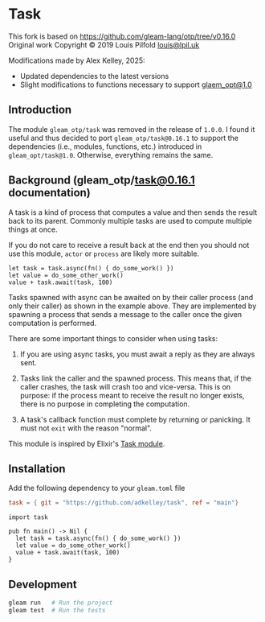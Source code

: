# Task

This fork is based on https://github.com/gleam-lang/otp/tree/v0.16.0
Original work Copyright © 2019 Louis Pilfold <louis@lpil.uk>

Modifications made by Alex Kelley, 2025:
- Updated dependencies to the latest versions
- Slight modifications to functions necessary to support glaem_opt@1.0

## Introduction
The module `gleam_otp/task` was removed in the release of `1.0.0`. I found it useful
and thus decided to port `gleam_otp/task@0.16.1` to support the dependencies (i.e., modules, functions, etc.)
introduced in `gleam_opt/task@1.0`. Otherwise, everything remains the same.  

## Background (gleam_otp/task@0.16.1 documentation)
A task is a kind of process that computes a value and then sends the result back
to its parent. Commonly multiple tasks are used to compute multiple things at
once.

If you do not care to receive a result back at the end then you should not
use this module, `actor` or `process` are likely more suitable.

```gleam
let task = task.async(fn() { do_some_work() })
let value = do_some_other_work()
value + task.await(task, 100)
```

Tasks spawned with async can be awaited on by their caller process (and
only their caller) as shown in the example above. They are implemented by
spawning a process that sends a message to the caller once the given
computation is performed.

There are some important things to consider when using tasks:

1. If you are using async tasks, you must await a reply as they are always
sent.

2. Tasks link the caller and the spawned process. This means that,
if the caller crashes, the task will crash too and vice-versa. This is
on purpose: if the process meant to receive the result no longer
exists, there is no purpose in completing the computation.

3. A task's callback function must complete by returning or panicking.
It must not `exit` with the reason "normal".

This module is inspired by Elixir's [Task module][1].

[1]: https://hexdocs.pm/elixir/master/Task.html

## Installation

Add the following dependency to your `gleam.toml` file

```toml
task = { git = "https://github.com/adkelley/task", ref = "main"}
```

```gleam
import task

pub fn main() -> Nil {
  let task = task.async(fn() { do_some_work() })
  let value = do_some_other_work()
  value + task.await(task, 100)
}
```

## Development

```sh
gleam run   # Run the project
gleam test  # Run the tests
```
